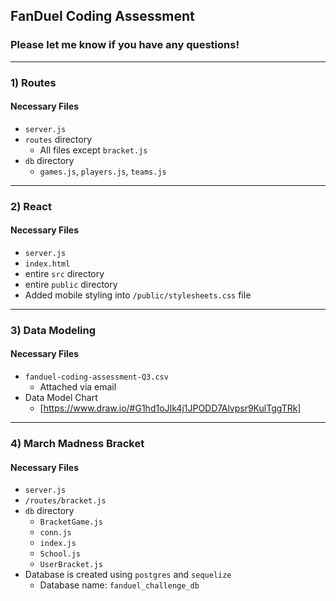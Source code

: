 ## FanDuel Coding Assessment
### Please let me know if you have any questions!
---
### 1) Routes
#### Necessary Files
* `server.js`
* `routes` directory
  * All files except `bracket.js`
* `db` directory
  * `games.js`, `players.js`, `teams.js`
---
### 2) React
#### Necessary Files
* `server.js`
* `index.html`
* entire `src` directory
* entire `public` directory
* Added mobile styling into `/public/stylesheets.css` file
---
### 3) Data Modeling
#### Necessary Files
* `fanduel-coding-assessment-Q3.csv`
  * Attached via email
* Data Model Chart
  * [https://www.draw.io/#G1hd1oJIk4j1JPODD7Alvpsr9KulTggTRk]
---
### 4) March Madness Bracket
#### Necessary Files
* `server.js`
* `/routes/bracket.js`
* `db` directory
  * `BracketGame.js`
  * `conn.js`
  * `index.js`
  * `School.js`
  * `UserBracket.js`
* Database is created using `postgres` and `sequelize`
  * Database name: `fanduel_challenge_db`
